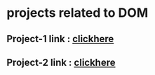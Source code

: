 # projects related to DOM

## Project-1 link :  [clickhere](https://stackblitz.com/edit/dom-project-chaiaurcode-bjgengap?file=1-colorChanger%2Findex.html)

## Project-2 link : [clickhere](https://stackblitz.com/edit/dom-project-chaiaurcode-bjgengap?file=2-BMICalculator%2Findex.html)